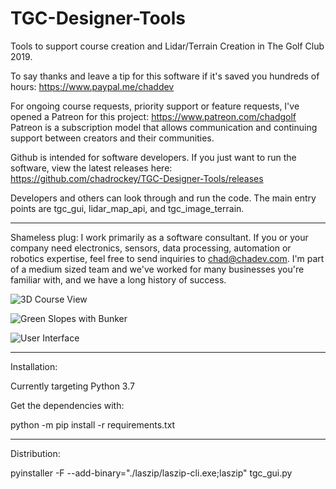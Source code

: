 # TGC-Designer-Tools

Tools to support course creation and Lidar/Terrain Creation in The Golf Club 2019.

To say thanks and leave a tip for this software if it's saved you hundreds of hours: https://www.paypal.me/chaddev

For ongoing course requests, priority support or feature requests, I've opened a Patreon for this project: https://www.patreon.com/chadgolf  Patreon is a subscription model that allows communication and continuing support between creators and their communities.

Github is intended for software developers.  If you just want to run the software, view the latest releases here: https://github.com/chadrockey/TGC-Designer-Tools/releases

Developers and others can look through and run the code.  The main entry points are tgc_gui, lidar_map_api, and tgc_image_terrain.

------

Shameless plug: I work primarily as a software consultant.  If you or your company need electronics, sensors, data processing, automation or robotics expertise, feel free to send inquiries to chad@chadev.com.  I'm part of a medium sized team and we've worked for many businesses you're familiar with, and we have a long history of success.

![3D Course View](https://i.imgur.com/vVPcNBh.png)

![Green Slopes with Bunker](https://i.imgur.com/VazhLEU.png)

![User Interface](https://i.imgur.com/4GnzENd.png)

-------
Installation:

Currently targeting Python 3.7

Get the dependencies with:

python -m pip install -r requirements.txt

--------
Distribution:

pyinstaller -F --add-binary="./laszip/laszip-cli.exe;laszip" tgc_gui.py
